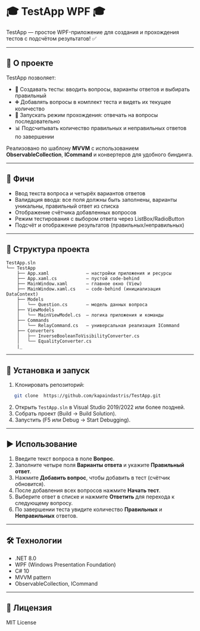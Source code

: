 # 🎓 TestApp WPF 🎓

TestApp — простое WPF-приложение для создания и прохождения тестов с подсчётом результатов! ✅

---

## 🎯 О проекте

TestApp позволяет:

* 📝 Создавать тесты: вводить вопросы, варианты ответов и выбирать правильный
* ➕ Добавлять вопросы в комплект теста и видеть их текущее количество
* 🚀 Запускать режим прохождения: отвечать на вопросы последовательно
* 📊 Подсчитывать количество правильных и неправильных ответов по завершении

Реализовано по шаблону **MVVM** с использованием **ObservableCollection**, **ICommand** и конвертеров для удобного биндинга.

---

## 🚀 Фичи

* Ввод текста вопроса и четырёх вариантов ответов
* Валидация ввода: все поля должны быть заполнены, варианты уникальны, правильный ответ из списка
* Отображение счётчика добавленных вопросов
* Режим тестирования с выбором ответа через ListBox/RadioButton
* Подсчёт и отображение результатов (правильных/неправильных)

---

## 📂 Структура проекта

```
TestApp.sln
└── TestApp
    ├── App.xaml              – настройки приложения и ресурсы
    ├── App.xaml.cs           – пустой code-behind
    ├── MainWindow.xaml       – главное окно (View)
    ├── MainWindow.xaml.cs    – code-behind (инициализация DataContext)
    ├── Models
    │   └── Question.cs       – модель данных вопроса
    ├── ViewModels
    │   └── MainViewModel.cs  – логика приложения и команды
    ├── Commands
    │   └── RelayCommand.cs   – универсальная реализация ICommand
    ├── Converters
    │   ├── InverseBooleanToVisibilityConverter.cs
    │   └── EqualityConverter.cs
    |_
```

---

## 🔧 Установка и запуск

1. Клонировать репозиторий:

```bash
   git clone  https://github.com/kapaindastris/TestApp.git
```
2. Открыть `TestApp.sln` в Visual Studio 2019/2022 или более поздней.
3. Собрать проект (Build → Build Solution).
4. Запустить (F5 или Debug → Start Debugging).

---

## ▶️ Использование

1. Введите текст вопроса в поле **Вопрос**.
2. Заполните четыре поля **Варианты ответа** и укажите **Правильный ответ**.
3. Нажмите **Добавить вопрос**, чтобы добавить в тест (счётчик обновится).
4. После добавления всех вопросов нажмите **Начать тест**.
5. Выберите ответ в списке и нажмите **Ответить** для перехода к следующему вопросу.
6. По завершении теста увидите количество **Правильных** и **Неправильных** ответов.

---

## 🛠 Технологии

* .NET 8.0
* WPF (Windows Presentation Foundation)
* C# 10
* MVVM pattern
* ObservableCollection, ICommand

---

## 📄 Лицензия

MIT License 
```
